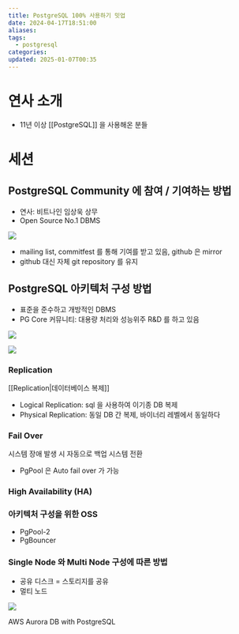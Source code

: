 ```yaml
---
title: PostgreSQL 100% 사용하기 밋업
date: 2024-04-17T18:51:00
aliases: 
tags:
  - postgresql
categories: 
updated: 2025-01-07T00:35
---
```


# 연사 소개

- 11년 이상 [[PostgreSQL]] 을 사용해온 분들

# 세션

## PostgreSQL Community 에 참여 / 기여하는 방법

- 연사: 비트나인 임상욱 상무
- Open Source No.1 DBMS

![](https://i.imgur.com/jIAlI9j.png)

- mailing list, commitfest 를 통해 기여를 받고 있음, github 은 mirror
- github 대신 자체 git repository 를 유지

## PostgreSQL 아키텍처 구성 방법

- 표준을 준수하고 개방적인 DBMS
- PG Core 커뮤니티: 대용량 처리와 성능위주 R&D 를 하고 있음

![](https://i.imgur.com/GB4unoD.png)

![](https://i.imgur.com/RvtP3Ay.png)

### Replication

[[Replication|데이터베이스 복제]]

- Logical Replication: sql 을 사용하여 이기종 DB 복제
- Physical Replication: 동일 DB 간 복제, 바이너리 레벨에서 동일하다

### Fail Over

시스템 장애 발생 시 자동으로 백업 시스템 전환

- PgPool 은 Auto fail over 가 가능

### High Availability (HA)

### 아키텍처 구성을 위한 OSS

- PgPool-2
- PgBouncer

### Single Node 와 Multi Node 구성에 따른 방법

- 공유 디스크 = 스토리지를 공유
- 멀티 노드

![](https://i.imgur.com/JrIlvFg.png)

AWS Aurora DB with PostgreSQL